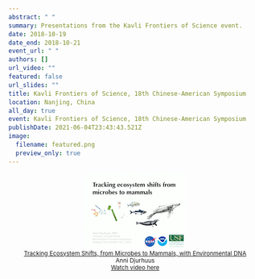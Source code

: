 ```yaml
---
abstract: " "
summary: Presentations from the Kavli Frontiers of Science event.
date: 2018-10-19
date_end: 2018-10-21
event_url: " "
authors: []
url_video: ""
featured: false
url_slides: ""
title: Kavli Frontiers of Science, 18th Chinese-American Symposium
location: Nanjing, China
all_day: true
event: Kavli Frontiers of Science, 18th Chinese-American Symposium
publishDate: 2021-06-04T23:43:43.521Z
image:
  filename: featured.png
  preview_only: true
---
```

<div style="width:100%; float:center; text-align:center; font-size: smaller;">
<a href="https://vimeo.com/297203776" target="_blank"><img src="ecosystem_shifts_ad.png"><br>
Tracking Ecosystem Shifts, from Microbes to Mammals, with Environmental DNA</a><br>
Anni Djurhuus<br><a href="https://vimeo.com/297203776" target="_blank">Watch video here</a>
</div>

<div style="clear: both;"></div>